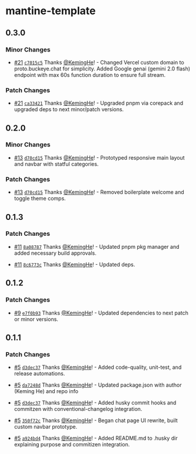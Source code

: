 # mantine-template

## 0.3.0

### Minor Changes

- [#21](https://github.com/KemingHe/mantine-template/pull/21) [`c7015c5`](https://github.com/KemingHe/mantine-template/commit/c7015c5abadc79a261ab14920dceb8131978d388) Thanks [@KemingHe](https://github.com/KemingHe)! - Changed Vercel custom domain to proto.buckeye.chat for simplicity. Added Google genai (gemini 2.0 flash) endpoint with max 60s function duration to ensure full stream.

### Patch Changes

- [#21](https://github.com/KemingHe/mantine-template/pull/21) [`ca33421`](https://github.com/KemingHe/mantine-template/commit/ca334215c9db2d56e12fb31ccdbff177aaa42dd8) Thanks [@KemingHe](https://github.com/KemingHe)! - Upgraded pnpm via corepack and upgraded deps to next minor/patch versions.

## 0.2.0

### Minor Changes

- [#13](https://github.com/KemingHe/mantine-template/pull/13) [`d70cd15`](https://github.com/KemingHe/mantine-template/commit/d70cd1564988f68a0037085cbe0d3fdde263a7cc) Thanks [@KemingHe](https://github.com/KemingHe)! - Prototyped responsive main layout and navbar with statful categories.

### Patch Changes

- [#13](https://github.com/KemingHe/mantine-template/pull/13) [`d70cd15`](https://github.com/KemingHe/mantine-template/commit/d70cd1564988f68a0037085cbe0d3fdde263a7cc) Thanks [@KemingHe](https://github.com/KemingHe)! - Removed boilerplate welcome and toggle theme comps.

## 0.1.3

### Patch Changes

- [#11](https://github.com/KemingHe/mantine-template/pull/11) [`8a08787`](https://github.com/KemingHe/mantine-template/commit/8a087874a0613462bc5ce9034b04d7b63b4cbedc) Thanks [@KemingHe](https://github.com/KemingHe)! - Updated pnpm pkg manager and added necessary build approvals.

- [#11](https://github.com/KemingHe/mantine-template/pull/11) [`8c6773c`](https://github.com/KemingHe/mantine-template/commit/8c6773c81c3fca483b10069a67757387c02326d3) Thanks [@KemingHe](https://github.com/KemingHe)! - Updated deps.

## 0.1.2

### Patch Changes

- [#9](https://github.com/KemingHe/mantine-template/pull/9) [`e7f0b93`](https://github.com/KemingHe/mantine-template/commit/e7f0b93ab3b244b4b28acd02f1c0c9ab98426d20) Thanks [@KemingHe](https://github.com/KemingHe)! - Updated dependencies to next patch or minor versions.

## 0.1.1

### Patch Changes

- [#5](https://github.com/KemingHe/mantine-template/pull/5) [`d3dec37`](https://github.com/KemingHe/mantine-template/commit/d3dec376fc5d5c90c8ce8730785ca39f4b3f2b0e) Thanks [@KemingHe](https://github.com/KemingHe)! - Added code-quality, unit-test, and release automations.

- [#5](https://github.com/KemingHe/mantine-template/pull/5) [`da7248d`](https://github.com/KemingHe/mantine-template/commit/da7248d457b96df2244c7da3d99b0d4913986a81) Thanks [@KemingHe](https://github.com/KemingHe)! - Updated package.json with author (Keming He) and repo info

- [#5](https://github.com/KemingHe/mantine-template/pull/5) [`d3dec37`](https://github.com/KemingHe/mantine-template/commit/d3dec376fc5d5c90c8ce8730785ca39f4b3f2b0e) Thanks [@KemingHe](https://github.com/KemingHe)! - Added husky commit hooks and commitzen with conventional-changelog integration.

- [#5](https://github.com/KemingHe/mantine-template/pull/5) [`350f72c`](https://github.com/KemingHe/mantine-template/commit/350f72cd1a6abbbfaff115ee850a23f5abf3dd60) Thanks [@KemingHe](https://github.com/KemingHe)! - Began chat page UI rewrite, built custom navbar prototype.

- [#5](https://github.com/KemingHe/mantine-template/pull/5) [`a924bd4`](https://github.com/KemingHe/mantine-template/commit/a924bd49eebb2e820f35443d9b48126e4421b447) Thanks [@KemingHe](https://github.com/KemingHe)! - Added README.md to .husky dir explaining purpose and commitizen integration.
